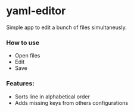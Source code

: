 # yaml-editor

Simple app to edit a bunch of files simultaneusly.

### How to use

* Open files
* Edit
* Save

### Features: 

* Sorts line in alphabetical order
* Adds missing keys from others configurations
